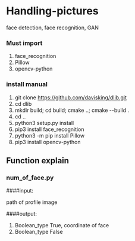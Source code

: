# Handling-pictures
face detection, face recognition, GAN


### Must import

1. face_recognition
2. Pillow
3. opencv-python


### install manual

1. git clone https://github.com/davisking/dlib.git
2. cd dlib
3. mkdir build; cd build; cmake ..; cmake --build .
4. cd ..
5. python3 setup.py install
6. pip3 install face_recognition
7. python3 -m pip install Pillow
8. pip3 install opencv-python

## Function explain

### num_of_face.py

####input:
 
path of profile image

####output: 

1. Boolean_type True, coordinate of face
2. Boolean_type False